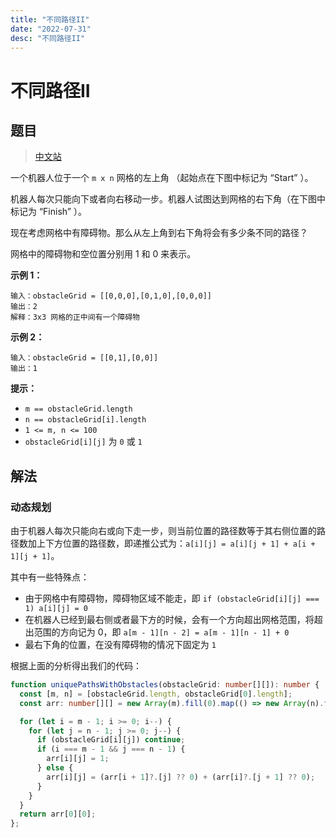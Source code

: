 ```yaml
---
title: "不同路径II"
date: "2022-07-31"
desc: "不同路径II"
---
```


# 不同路径II

## 题目

> [中文站](https://leetcode.cn/problems/unique-paths-ii/)

一个机器人位于一个 `m x n` 网格的左上角 （起始点在下图中标记为 “Start” ）。

机器人每次只能向下或者向右移动一步。机器人试图达到网格的右下角（在下图中标记为 “Finish” ）。

现在考虑网格中有障碍物。那么从左上角到右下角将会有多少条不同的路径？

网格中的障碍物和空位置分别用 1 和 0 来表示。

**示例 1：** 

```
输入：obstacleGrid = [[0,0,0],[0,1,0],[0,0,0]]
输出：2
解释：3x3 网格的正中间有一个障碍物
```

**示例 2：** 

```
输入：obstacleGrid = [[0,1],[0,0]]
输出：1
```

**提示：** 

- `m == obstacleGrid.length`
- `n == obstacleGrid[i].length`
- `1 <= m, n <= 100`
- `obstacleGrid[i][j]` 为 `0` 或 `1`

## 解法

### 动态规划

由于机器人每次只能向右或向下走一步，则当前位置的路径数等于其右侧位置的路径数加上下方位置的路径数，即递推公式为：`a[i][j] = a[i][j + 1] + a[i + 1][j + 1]`。

其中有一些特殊点：

- 由于网格中有障碍物，障碍物区域不能走，即 `if (obstacleGrid[i][j] === 1) a[i][j] = 0`
- 在机器人已经到最右侧或者最下方的时候，会有一个方向超出网格范围，将超出范围的方向记为 0，即 `a[m - 1][n - 2] = a[m - 1][n - 1] + 0`
- 最右下角的位置，在没有障碍物的情况下固定为 `1`


根据上面的分析得出我们的代码：

```typescript
function uniquePathsWithObstacles(obstacleGrid: number[][]): number {
  const [m, n] = [obstacleGrid.length, obstacleGrid[0].length];
  const arr: number[][] = new Array(m).fill(0).map(() => new Array(n).fill(0));

  for (let i = m - 1; i >= 0; i--) {
    for (let j = n - 1; j >= 0; j--) {
      if (obstacleGrid[i][j]) continue;
      if (i === m - 1 && j === n - 1) {
        arr[i][j] = 1;
      } else {
        arr[i][j] = (arr[i + 1]?.[j] ?? 0) + (arr[i]?.[j + 1] ?? 0);
      }
    }
  }
  return arr[0][0];
};
```